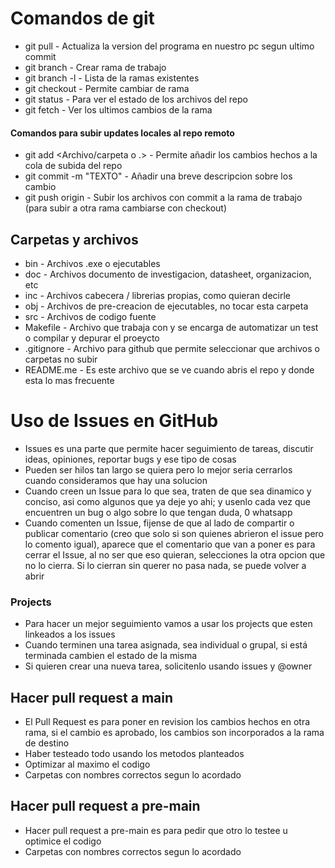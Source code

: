 # Comandos de git

- git pull - Actualiza la version del programa en nuestro pc segun ultimo commit
- git branch - Crear rama de trabajo
- git branch -l - Lista de la ramas existentes
- git checkout <Nombre de la rama> - Permite cambiar de rama
- git status - Para ver el estado de los archivos del repo
- git fetch - Ver los ultimos cambios de la rama

#### Comandos para subir updates locales al repo remoto

- git add <Archivo/carpeta o .> - Permite añadir los cambios hechos a la cola de subida del repo
- git commit -m "TEXTO" - Añadir una breve descripcion sobre los cambio
- git push origin <Rama> - Subir los archivos con commit a la rama de trabajo (para subir a otra rama cambiarse con checkout)

## Carpetas y archivos

- bin - Archivos .exe o ejecutables
- doc - Archivos documento de investigacion, datasheet, organizacion, etc
- inc - Archivos cabecera / librerias propias, como quieran decirle
- obj - Archivos de pre-creacion de ejecutables, no tocar esta carpeta
- src - Archivos de codigo fuente
- Makefile - Archivo que trabaja con <make> y se encarga de automatizar un test o compilar y depurar el proeycto
- .gitignore - Archivo para github que permite seleccionar que archivos o carpetas no subir
- README.me - Es este archivo que se ve cuando abris el repo y donde esta lo mas frecuente

# Uso de Issues en GitHub

- Issues es una parte que permite hacer seguimiento de tareas, discutir ideas, opiniones, reportar bugs y ese tipo de cosas
- Pueden ser hilos tan largo se quiera pero lo mejor seria cerrarlos cuando consideramos que hay una solucion
- Cuando creen un Issue para lo que sea, traten de que sea dinamico y conciso, asi como algunos que ya deje yo ahi; y usenlo cada vez que encuentren un bug o algo sobre lo que tengan duda, 0 whatsapp
- Cuando comenten un Issue, fijense de que al lado de compartir o publicar comentario (creo que solo si son quienes abrieron el issue pero lo comento igual), aparece que el comentario que van a poner es para cerrar el Issue, al no ser que eso quieran, selecciones la otra opcion que no lo cierra. Si lo cierran sin querer no pasa nada, se puede volver a abrir

### Projects

- Para hacer un mejor seguimiento vamos a usar los projects que esten linkeados a los issues
- Cuando terminen una tarea asignada, sea individual o grupal, si está terminada cambien el estado de la misma
- Si quieren crear una nueva tarea, solicitenlo usando issues y @owner

## Hacer pull request a main

- El Pull Request es para poner en revision los cambios hechos en otra rama, si el cambio es aprobado, los cambios son incorporados a la rama de destino
- Haber testeado todo usando los metodos planteados
- Optimizar al maximo el codigo
- Carpetas con nombres correctos segun lo acordado

## Hacer pull request a pre-main

- Hacer pull request a pre-main es para pedir que otro lo testee u optimice el codigo
- Carpetas con nombres correctos segun lo acordado

